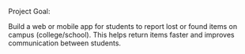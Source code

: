 Project Goal:

Build a web or mobile app for students to report lost or found items on campus (college/school).
This helps return items faster and improves communication between students.
